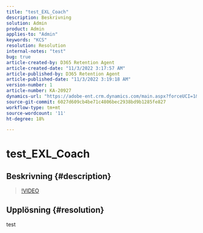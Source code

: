 ```yaml
---
title: "test_EXL_Coach"
description: Beskrivning
solution: Admin
product: Admin
applies-to: "Admin"
keywords: "KCS"
resolution: Resolution
internal-notes: "test"
bug: true
article-created-by: D365 Retention Agent
article-created-date: "11/3/2022 3:17:57 AM"
article-published-by: D365 Retention Agent
article-published-date: "11/3/2022 3:19:18 AM"
version-number: 1
article-number: KA-20927
dynamics-url: "https://adobe-ent.crm.dynamics.com/main.aspx?forceUCI=1&pagetype=entityrecord&etn=knowledgearticle&id=850b971a-265b-ed11-9561-6045bd0063aa"
source-git-commit: 6027d609cb4be71c4806bec2938bd9b1285fe827
workflow-type: tm+mt
source-wordcount: '11'
ht-degree: 18%

---
```


# test_EXL_Coach

## Beskrivning {#description}



>[!VIDEO](https://video.tv.adobe.com/v/18696?quality=9&amp;learn=on)




## Upplösning {#resolution}


test
